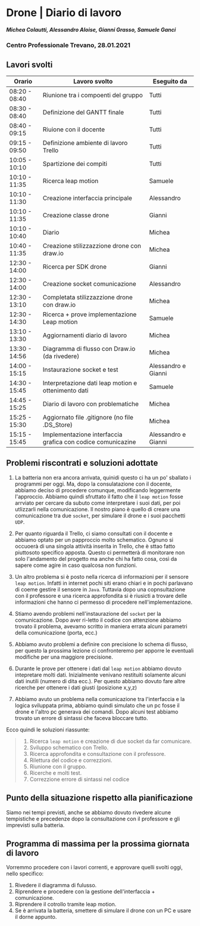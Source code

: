# Drone | Diario di lavoro
##### Michea Colautti, Alessandro Aloise, Gianni Grasso, Samuele Ganci
### Centro Professionale Trevano, 28.01.2021

## Lavori svolti


|Orario        |Lavoro svolto                                                |Eseguito da         |
|--------------|-------------------------------------------------------------|--------------------|
|08:20 - 08:40 | Riunione tra i compoenti del gruppo                         |Tutti               |
|08:30 - 08:40 | Definizione del GANTT finale                                |Tutti               |
|08:40 - 09:15 | Riuione con il docente                                      |Tutti               |
|09:15 - 09:50 | Definizione ambiente di lavoro Trello                       |Tutti               |
|10:05 - 10:10 | Spartizione dei compiti                                     |Tutti               |
|10:10 - 11:35 | Ricerca leap motion                                         |Samuele             |
|10:10 - 11:30 | Creazione interfaccia principale                            |Alessandro          |
|10:10 - 11:35 | Creazione classe drone                                      |Gianni              |
|10:10 - 10:40 | Diario                                                      |Michea              |
|10:40 - 11:35 | Creazione stilizzazzione drone con draw.io                  |Michea              |
|12:30 - 14:00 | Ricerca per SDK drone                                       |Gianni              |
|12:30 - 14:00 | Creazione socket comunicazione                              |Alessandro          |
|12:30 - 13:10 | Completata stilizzazzione drone con draw.io                 |Michea              |
|12:30 - 14:30 | Ricerca + prove implementazione Leap motion                 |Samuele             |
|13:10 - 13:30 | Aggiornamenti diario di lavoro                              |Michea              |
|13:30 - 14:56 | Diagramma di flusso con Draw.io (da rivedere)               |Michea              |
|14:00 - 15:15 | Instaurazione socket e test                                 |Alessandro e Gianni |
|14:30 - 15:45 | Interpretazione dati leap motion e ottenimento dati         |Samuele             |
|14:45 - 15:25 | Diario di lavoro con problematiche                          |Michea              |
|15:25 - 15:30 | Aggiornato file .gitignore (no file .DS_Store)              |Michea              |
|15:15 - 15:45 | Implementazione interfaccia grafica con codice comunicazine |Alessandro e Gianni |




## Problemi riscontrati e soluzioni adottate

1. La batteria non era ancora arrivata, quinidi questo ci ha un po' sballato i programmi per oggi. Ma, dopo la consulatazione con il docente, abbiamo deciso di procedere comunque, modificando leggermente l'approccio. Abbiamo quindi sfruttato il fatto che il `leap motion` fosse arrviato per cercare da subuto come interpretare i suoi dati, per poi utlizzarli nella comunicazione. Il nostro piano è quello di creare una comunicazione tra due `socket`, per simulare il drone e i suoi pacchetti `UDP`.

2. Per quanto riguarda il Trello, ci siamo consultati con il docente e abbiamo optato per un papproccio molto schematico. Ognuno si occuoerà di una singola attività inserita in Trello, che è sttao fatto piuttosoto specifico apposta. Questo ci permetterà di monitorare non solo l'andamento del progetto ma anche chi ha fatto cosa, così da sapere come agire in caso qualcosa non funzioni.

3. Un altro problema si è posto nella ricerca di informazioni per il sensore `leap motion`. Infatti in internet pochi siti erano chiari e in pochi parlavano di coeme gestire il sensore in `Java`. Tuttavia dopo una copnsultazione con il professore e una ricerca approfondita si è riusicti a trovare delle informazioni che hanno ci permesso di procedere nell'implementazione.

4. Stiamo avendo problemi nell'instaurazione del `socket` per la comunicazione. Dopo aver ri-letto il codice con attenzione abbiamo trovato il problema, avevamo scritto in maniera errata alcuni parametri della comunicazione (porta, ecc.)

5. Abbiamo avuto problemi a definire con precisione lo schema di flusso, per questo la prossima lezione ci confronteremo per apporre le eventuali modifiche per una maggiore precisione.

6. Durante le prove per ottenere i dati dal `leap motion` abbiamo dovuto intepretare molti dati. Inizialmente venivano restituiti solamente alcuni dati inutili (numero di dita ecc.). Per questo abbiamo dovuto fare altre ricerche per ottenere i dati giusti (posizione x,y,z)
7. Abbiamo avuto un problema nella comunicazione tra l'interfaccia e la logica sviluppata prima, abbiamo quindi simulato che un pc fosse il drone e l'altro pc generava dei comandi. Dopo alcuni test abbiamo trovato un errore di sintassi che faceva bloccare tutto.

Ecco quindi le soluzioni riassunte:

> 1. Ricerca `leap motion` e creazione di due socket da far comunicare.
> 2. Sviluppo schematico con Trello.
> 3. Ricerca approfondita e consultazione con il professore.
> 4. Rilettura del codice e correzzioni.
> 5. Riunione con il gruppo.
> 6. Ricerche e molti test.
> 7. Correzzione errore di sintassi nel codice

##  Punto della situazione rispetto alla pianificazione
Siamo nei tempi previsti, anche se abbiamo dovuto rivedere alcune tempistiche e precedenze dopo la consultazione con il professore e gli imprevisti sulla batteria.

## Programma di massima per la prossima giornata di lavoro
Vorremmo procedere con i lavori correnti, e approvare quelli svolti oggi, nello specifico:
1. Rivedere il diagramma di fulusso.
2. Riprendere e procedere con la gestione dell'interfaccia + comunicazione.
3. Riprendere il cotrollo tramite leap motion.
4. Se è arrivata la batteria, smettere di simulare il drone con un PC e usare il dorne appunto.

